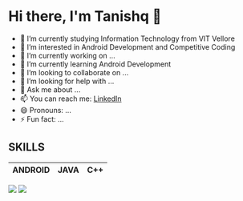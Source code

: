 # Hi there, I'm Tanishq 👋

- 🌱 I’m currently studying Information Technology from VIT Vellore
- 👀 I’m interested in Android Development and Competitive Coding
- 🔭 I’m currently working on ...
- 🌱 I’m currently learning Android Development
- 👯 I’m looking to collaborate on ...
- 🤔 I’m looking for help with ...
- 💬 Ask me about ...
- 📫 You can reach me: [LinkedIn](https://www.linkedin.com/in/tanishq-tyagi/)
- 😄 Pronouns: ...
- ⚡ Fun fact: ...

## SKILLS
|ANDROID | JAVA | C++ | 
|---|---|---|
<img src = "https://github-readme-stats.vercel.app/api?username=Tanishq6210&&show_icons=true&title_color=ffffff&icon_color=bb2acf&text_color=daf7dc&bg_color=151515">
<img src = "https://github-readme-stats.vercel.app/api/top-langs/?username=Tanishq6210&show_icons=true&title_color=ffffff&icon_color=bb2acf&text_color=daf7dc&bg_color=151515">
